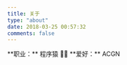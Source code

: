 ```yaml
---
title: 关于
type: "about"
date: 2018-03-25 00:57:32
comments: false
---
```


<div class="text-center">
**职业：** 程序猿 👨‍💻‍
**爱好：** ACGN
</div>